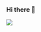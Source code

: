 ### Hi there 👋
[![](https://github-readme-stats.vercel.app/api?username=aviraxp&show_icons=true&theme=nord)](https://github.com/aviraxp)

<!--
**aviraxp/aviraxp** is a ✨ _special_ ✨ repository because its `README.md` (this file) appears on your GitHub profile.

Here are some ideas to get you started:

- 🔭 I’m currently working on ...
- 🌱 I’m currently learning ...
- 👯 I’m looking to collaborate on ...
- 🤔 I’m looking for help with ...
- 💬 Ask me about ...
- 📫 How to reach me: ...
- 😄 Pronouns: ...
- ⚡ Fun fact: ...
-->
